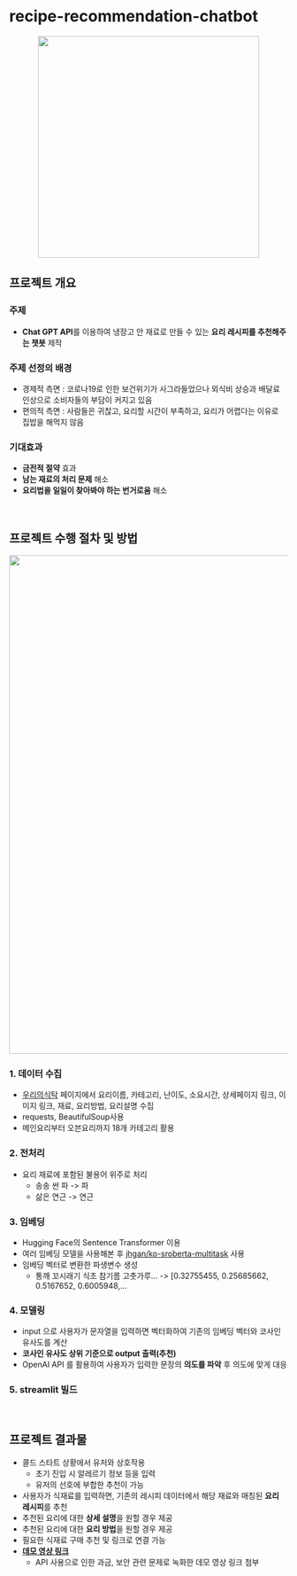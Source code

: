 # recipe-recommendation-chatbot
<p align="center">
  <img src="https://github.com/kseob758/wtable-collection/assets/125840318/980639b5-f09b-41f5-b4c3-b160e69432fb" width="400" height=400>
</p>


## 프로젝트 개요
### 주제
- **Chat GPT API**를 이용하여 냉장고 안 재료로 만들 수 있는 **요리 레시피를 추천해주는 챗봇** 제작
  
### 주제 선정의 배경
- 경제적 측면 : 코로나19로 인한 보건위기가 사그라들었으나 외식비 상승과 배달료 인상으로 소비자들의 부담이 커지고 있음
- 편의적 측면 : 사람들은 귀찮고, 요리할 시간이 부족하고, 요리가 어렵다는 이유로 집밥을 해먹지 않음
  
### 기대효과
- **금전적 절약** 효과
- **남는 재료의 처리 문제** 해소
- **요리법을 일일이 찾아봐야 하는 번거로움** 해소
<br>
  
## 프로젝트 수행 절차 및 방법
<p align="center">
  <img src="https://github.com/kseob758/wtable-collection/assets/125840318/f194c16d-218e-4a74-8135-7973f460a406" width="900">
</p>

### 1. 데이터 수집
  - [우리의식탁](https://wtable.co.kr/recipes) 페이지에서 요리이름, 카테고리, 난이도, 소요시간, 상세페이지 링크, 이미지 링크, 재료, 요리방법, 요리설명 수집
  - requests, BeautifulSoup사용
  - 메인요리부터 오븐요리까지 18개 카테고리 활용

### 2. 전처리
- 요리 재료에 포함된 불용어 위주로 처리
  - 송송 썬 파 -> 파
  - 삶은 연근 -> 연근

### 3. 임베딩
- Hugging Face의 Sentence Transformer 이용
- 여러 임베딩 모델을 사용해본 후 [jhgan/ko-sroberta-multitask](https://huggingface.co/jhgan/ko-sroberta-multitask) 사용
- 임베딩 벡터로 변환한 파생변수 생성
  - 통깨 꼬시래기 식초 참기름 고춧가루... -> [0.32755455, 0.25685662, 0.5167652, 0.6005948,...

### 4. 모델링
- input 으로 사용자가 문자열을 입력하면 벡터화하여 기존의 임베딩 벡터와 코사인 유사도를 계산
- **코사인 유사도 상위 기준으로 output 출력(추천)**
- OpenAI API 를 활용하여 사용자가 입력한 문장의 **의도를 파악** 후 의도에 맞게 대응

### 5. streamlit 빌드
<br>

## 프로젝트 결과물
- 콜드 스타트 상황에서 유저와 상호작용
  - 초기 진입 시 알레르기 정보 등을 입력
  - 유저의 선호에 부합한 추천이 가능
- 사용자가 식재료를 입력하면, 기존의 레시피 데이터에서 해당 재료와 매칭된 **요리 레시피**를 추천
- 추천된 요리에 대한 **상세 설명**을 원할 경우 제공
- 추천된 요리에 대한 **요리 방법**을 원할 경우 제공
- 필요한 식재료 구매 추천 및 링크로 연결 가능
- **[데모 영상 링크](https://youtu.be/ZZHzH4c9w2c)**
  - API 사용으로 인한 과금, 보안 관련 문제로 녹화한 데모 영상 링크 첨부
